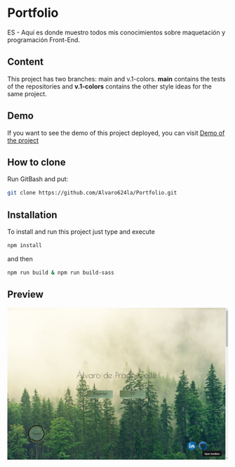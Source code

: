 # Portfolio
ES - Aquí es donde muestro todos mis conocimientos sobre maquetación y programación Front-End.
<!-- EN - This is where I show all my knowledge about layout and Front-End programming. -->

## Content
This project has two branches: main and v.1-colors. **main** contains the tests of the repositories and **v.1-colors** contains the other style ideas for the same project.

## Demo
If you want to see the demo of this project deployed, you can visit [Demo of the project](https://c5ljgu.csb.app/)

## How to clone
Run GitBash and put:
```bash
git clone https://github.com/Alvaro624la/Portfolio.git
```

## Installation
To install and run this project just type and execute
```bash
npm install
```
and then
```bash
npm run build & npm run build-sass
```
## Preview
![](/preview.JPG)

<!-- ### Notes -->
